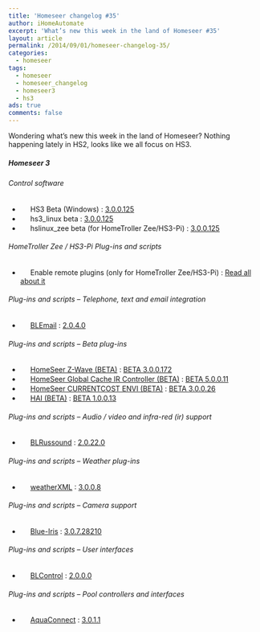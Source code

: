 ```yaml
---
title: 'Homeseer changelog #35'
author: iHomeAutomate
excerpt: 'What’s new this week in the land of Homeseer #35'
layout: article
permalink: /2014/09/01/homeseer-changelog-35/
categories:
  - homeseer
tags:
  - homeseer
  - homeseer_changelog
  - homeseer3
  - hs3
ads: true
comments: false  
---
```

Wondering what’s new this week in the land of Homeseer? Nothing happening lately in HS2, looks like we all focus on HS3.

##### Homeseer 3

###### Control software

  * <img src="http://homeseer.com/updates3/icons/Plug-In.gif" width="16" height="16" /> HS3 Beta (Windows) : [3.0.0.125][1]
  * <img src="http://homeseer.com/updates3/icons/Plug-In.gif" width="16" height="16" /> hs3_linux beta : [3.0.0.125][2]
  * <img src="http://homeseer.com/updates3/icons/Plug-In.gif" width="16" height="16" /> hslinux_zee beta (for HomeTroller Zee/HS3-Pi) : [3.0.0.125][3]

###### HomeTroller Zee / HS3-Pi Plug-ins and scripts

  * <img src="http://homeseer.com/updates3/icons/Plug-In.gif" width="16" height="16" /> Enable remote plugins (only for HomeTroller Zee/HS3-Pi) : [Read all about it][4]

###### Plug-ins and scripts &#8211; Telephone, text and email integration

  * <img src="http://bladeplugins.no-ip.org/plugins/Homeseer3/BladeLogo.gif" width="16" height="16" /> [BLEmail][5] : [2.0.4.0][6]

###### Plug-ins and scripts &#8211; Beta plug-ins

  * <img src="http://homeseer.com/updates3/icons/Plug-In.gif" width="16" height="16" /> [HomeSeer Z-Wave (BETA)][7] : [BETA 3.0.0.172][8]
  * <img src="http://homeseer.com/updates3/icons/Plug-In.gif" width="16" height="16" /> [HomeSeer Global Cache IR Controller (BETA)][9] : [BETA 5.0.0.11][10]
  * <img src="http://homeseer.com/updates3/icons/Plug-In.gif" width="16" height="16" /> [HomeSeer CURRENTCOST ENVI (BETA)][11] : [BETA 3.0.0.26][12]
  * <img src="http://homeseer.com/updates3/icons/HAI.png" width="16" height="16" /> [HAI (BETA)][13] : [BETA 1.0.0.13][14]

###### Plug-ins and scripts &#8211; Audio / video and infra-red (ir) support

  * <img src="http://bladeplugins.no-ip.org/plugins/Homeseer3/BladeLogo.gif" width="16" height="16" /> [BLRussound][15] : [2.0.22.0][16]

###### Plug-ins and scripts &#8211; Weather plug-ins

  * <img src=" http://dl.dropbox.com/u/52503545/HS3/weatherXML/sun.gif" width="16" height="16" /> [weatherXML][17] : [3.0.0.8][18]

###### Plug-ins and scripts &#8211; Camera support 

  * <img src=" http://www.highpeak.co.za/updates3/icons/BI.jpg" width="16" height="16" /> [Blue-Iris][19] : [3.0.7.28210][20]

###### Plug-ins and scripts &#8211; User interfaces

  * <img src="http://bladeplugins.no-ip.org/plugins/Homeseer3/BladeLogo.gif" width="16" height="16" /> [BLControl][21] : [2.0.0.0][22]

###### Plug-ins and scripts &#8211; Pool controllers and interfaces

  * <img src="http://www.kinggraphicdesign.com/homeseer/aquaconnect/AC_logo_32.png" width="16" height="16" /> [AquaConnect][23] : [3.0.1.1][24]

 [1]: http://homeseer.com/updates3/SetupHS3_3_0_0_125.exe "Download"
 [2]: http://homeseer.com/updates3/hs3_linux_3_0_0_125.tar.gz "Download"
 [3]: http://www.homeseer.com/updates3/hslinux_zee_3_0_0_125.tar.gz "Download"
 [4]: 2014/08/28/enable_remote_plugins_homeseer_zee_hs3pi/ "Read all about it"
 [5]: http://bladeplugins.no-ip.org/plugins/Homeseer3/BLEmail/BLEmail.htm
 [6]: http://bladeplugins.no-ip.org/plugins/Homeseer3/BLEmail/BLEmail_2-0-4-0.zip "Download"
 [7]: http://homeseer.com/updates3/descriptions/Z-Wave.htm
 [8]: http://homeseer.com/updates3/HSPI_ZWave_3.0.0.172.zip "Download"
 [9]: http://homeseer.com/updates3/descriptions/GlobalCache.htm
 [10]: http://homeseer.com/updates3/HSPI_GCIR_5_0_0_11.zip "Download"
 [11]: http://homeseer.com/updates3/descriptions/CurrentCost.htm
 [12]: http://homeseer.com/updates3/HSPI_CURRENTCOST_3_0_0_26.zip "Download"
 [13]: https://dl.dropboxusercontent.com/u/5041984/Pics/HAI%20Plugin/HAI_Plugin.html
 [14]: http://homeseer.com/updates3rd3/HAI_Plugin.1.0.0.13.zip "Download"
 [15]: http://bladeplugins.no-ip.org/plugins/Homeseer3/BLRussound/BLRussound.htm
 [16]: http://bladeplugins.no-ip.org/plugins/Homeseer3/BLRussound/BLRussound_2-0-22-0.zip "Download"
 [17]: http://dl.dropbox.com/u/52503545/HS3/weatherXML/weatherXML.htm
 [18]: http://dl.dropbox.com/u/52503545/HS3/weatherXML/weatherXML3008.zip "Download"
 [19]: http://www.highpeak.co.za/updates3/Blue-Iris_INFO.html
 [20]: http://www.highpeak.co.za/updates3/Blue-Iris_3.0.7.28210.ZIP "Download"
 [21]: http://bladeplugins.no-ip.org/plugins/Homeseer3/BLControl/BLControl.htm
 [22]: http://bladeplugins.no-ip.org/plugins/Homeseer3/BLControl/BLControl_2-0-0-0.zip "Download"
 [23]: http://www.kinggraphicdesign.com/homeseer/aquaconnect/AquaConnect.htm
 [24]: http://homeseer.com/updates3rd3/HSPI_AQUACONNECT_3_0_1_1.zip "Download"
